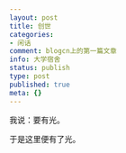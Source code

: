 ```yaml
---
layout: post
title: 创世
categories:
- 闲话
comment: blogcn上的第一篇文章
info: 大学宿舍
status: publish
type: post
published: true
meta: {}
---
```


我说：要有光。


于是这里便有了光。

